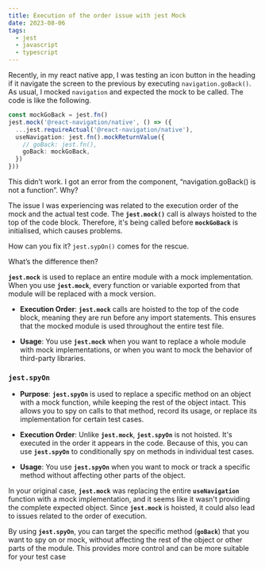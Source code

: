 ```yaml
---
title: Execution of the order issue with jest Mock
date: 2023-08-06
tags:
  - jest
  - javascript
  - typescript
---
```


Recently, in my react native app, I was testing an icon button in the heading if it navigate the screen to the previous by executing `navigation.goBack()`. As usual, I mocked `navigation` and expected the mock to be called. The code is like the following.

```typescript
const mockGoBack = jest.fn()
jest.mock('@react-navigation/native', () => ({
  ...jest.requireActual('@react-navigation/native'),
  useNavigation: jest.fn().mockReturnValue({
    // goBack: jest.fn(),
    goBack: mockGoBack,
  })
}))
```

This didn’t work. I got an error from the component, “navigation.goBack() is not a function”. Why?

The issue I was experiencing was related to the execution order of the mock and the actual test code. The **`jest.mock()`** call is always hoisted to the top of the code block. Therefore, it's being called before **`mockGoBack`** is initialised, which causes problems.

How can you fix it? `jest.sypOn()` comes for the rescue. 

What’s the difference then?

**`jest.mock`** is used to replace an entire module with a mock implementation. When you use **`jest.mock`**, every function or variable exported from that module will be replaced with a mock version.

- **Execution Order**: **`jest.mock`** calls are hoisted to the top of the code block, meaning they are run before any import statements. This ensures that the mocked module is used throughout the entire test file.

- **Usage**: You use **`jest.mock`** when you want to replace a whole module with mock implementations, or when you want to mock the behavior of third-party libraries.

### **`jest.spyOn`**

- **Purpose**: **`jest.spyOn`** is used to replace a specific method on an object with a mock function, while keeping the rest of the object intact. This allows you to spy on calls to that method, record its usage, or replace its implementation for certain test cases.

- **Execution Order**: Unlike **`jest.mock`**, **`jest.spyOn`** is not hoisted. It's executed in the order it appears in the code. Because of this, you can use **`jest.spyOn`** to conditionally spy on methods in individual test cases.

- **Usage**: You use **`jest.spyOn`** when you want to mock or track a specific method without affecting other parts of the object.

In your original case, **`jest.mock`** was replacing the entire **`useNavigation`** function with a mock implementation, and it seems like it wasn't providing the complete expected object. Since **`jest.mock`** is hoisted, it could also lead to issues related to the order of execution.

By using **`jest.spyOn`**, you can target the specific method (**`goBack`**) that you want to spy on or mock, without affecting the rest of the object or other parts of the module. This provides more control and can be more suitable for your test case

